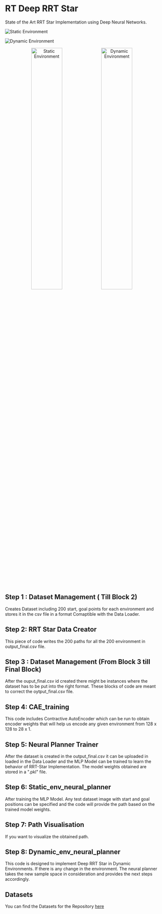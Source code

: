 # RT Deep RRT Star
 State of the Art RRT Star Implementation using Deep Neural Networks. 

![Static Environment](https://github.com/robosac333/Deep-RRT-Star-Implementation/blob/main/results/Static%20enviournment.gif)

![Dynamic Environment](https://github.com/robosac333/Deep-RRT-Star-Implementation/blob/main/results/Dynamic%20env.gif)

<p align="center">
  <img src="https://github.com/robosac333/Deep-RRT-Star-Implementation/blob/main/results/Static%20enviournment.gif" alt="Static Environment" width="45%" />
  <img src="https://github.com/robosac333/Deep-RRT-Star-Implementation/blob/main/results/Dynamic%20env.gif" alt="Dynamic Environment" width="45%" />
</p>

## Step 1 : Dataset Management ( Till Block 2)

Creates Dataset including 200 start, goal points for each environment and stores it in the csv file in a format Comaptible with the Data Loader.

## Step 2: RRT Star Data Creator

This piece of code writes the 200 paths for all the 200 environment in output_final.csv file.


## Step 3 : Dataset Management (From Block 3 till Final Block)

After the ouput_final.csv id created there might be instances where the dataset has to be put into the right format. These blocks of code are meant to correct the oytput_final.csv file.

## Step 4: CAE_training

This code includes Contractive AutoEncoder which can be run to obtain encoder weights that will help us encode any given environment from 128 x 128 to 28 x 1. 

## Step 5: Neural Planner Trainer

After the dataset is created in the output_final.csv it can be uploaded in loaded in the Data Loader and the MLP Model can be trained to learn the behavior of RRT-Star Implementation. The model weights obtained are stored in  a ".pkl" file.

## Step 6: Static_env_neural_planner

After training the MLP Model. Any test dataset image with start and goal positions can be specified and the code will provide the path based on the trained model weights.

## Step 7: Path Visualisation

If you want to visualize the obtained path.

## Step 8: Dynamic_env_neural_planner

This code is designed to implement Deep RRT Star in Dynamic Environments. If there is any change in the environment. The neural planner takes the new sample space in consideration and provides the next steps accordingly.

## Datasets

You can find the Datasets for the Repository [here](https://drive.google.com/drive/folders/1WhTzoJnMiI-XtYcoDwNPRzP7mPWXjQmy?usp=sharing)
